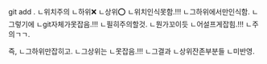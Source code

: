 git add .
ㄴ위치주의
ㄴ하위❌
ㄴ상위⭕
ㄴ위치인식못함.!!!
ㄴ그하위에서만인식함.
ㄴ그렇기에
ㄴgit자체가못잡음.!!!
ㄴ필히주의할것.
ㄴ뭔가꼬이듯
ㄴ어설프게잡힘.!!!
ㄴ주의ㄱㄱ.

즉, 
ㄴ그하위만잡히고.
ㄴ그상위는
ㄴ못잡음.!!!
ㄴ그결과
ㄴ상위잔존부분들
ㄴ미반영.
